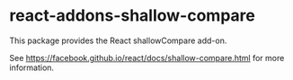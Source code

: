 # react-addons-shallow-compare

This package provides the React shallowCompare add-on.

See <https://facebook.github.io/react/docs/shallow-compare.html> for more information.